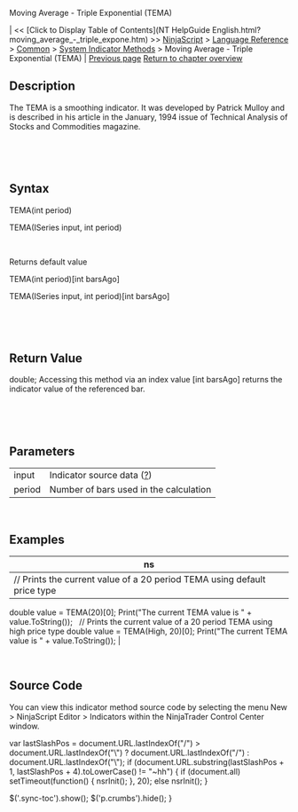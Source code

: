 ﻿










 


Moving Average - Triple Exponential (TEMA)







| &lt;&lt; [Click to Display Table of Contents](NT HelpGuide English.html?moving_average_-_triple_expone.htm) &gt;&gt;
 [NinjaScript](ninjascript.htm) &gt; [Language Reference](language_reference_wip.htm) &gt; [Common](common.htm) &gt; [System Indicator Methods](indicators.htm) &gt;
Moving Average - Triple Exponential (TEMA) | [Previous page](moving_average_-_triangular_tm.htm)
[Return to chapter overview](indicators.htm)










Description
-----------


The TEMA is a smoothing indicator. It was developed by Patrick Mulloy and is described in his article in the January, 1994 issue of Technical Analysis of Stocks and Commodities magazine. 


 


 


Syntax
------


TEMA(int period)  

TEMA(ISeries<double> input, int period)


 


Returns default value  

TEMA(int period)[int barsAgo]  

TEMA(ISeries<double> input, int period)[int barsAgo]


 


 


Return Value
------------


double; Accessing this method via an index value [int barsAgo] returns the indicator value of the referenced bar.


 


 


Parameters
----------




|  |  |
| --- | --- |
| input | Indicator source data ([?](valid_input_data_for_indicator.htm)) |
| period | Number of bars used in the calculation |



 



Examples
--------




| ns |
| --- |
| // Prints the current value of a 20 period TEMA using default price type
double value = TEMA(20)[0];
Print("The current TEMA value is " + value.ToString());
 
// Prints the current value of a 20 period TEMA using high price type
double value = TEMA(High, 20)[0];
Print("The current TEMA value is " + value.ToString()); |



 



Source Code
-----------


You can view this indicator method source code by selecting the menu New &gt; NinjaScript Editor &gt; Indicators within the NinjaTrader Control Center window.





 
 var lastSlashPos = document.URL.lastIndexOf("/") &gt; document.URL.lastIndexOf("\\") ? document.URL.lastIndexOf("/") : document.URL.lastIndexOf("\\");
 if (document.URL.substring(lastSlashPos + 1, lastSlashPos + 4).toLowerCase() != "~hh") {
 if (document.all) setTimeout(function() {
 nsrInit();
 }, 20);
 else nsrInit();
 }
 
 
 $('.sync-toc').show();
 $('p.crumbs').hide();
 }
 
 
 



</double></double>